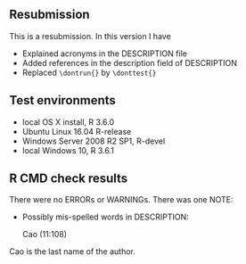 ## Resubmission
This is a resubmission. In this version I have
* Explained acronyms in the DESCRIPTION file
* Added references in the description field of DESCRIPTION
* Replaced `\dontrun{}` by `\donttest{}`


## Test environments
* local OS X install, R 3.6.0
* Ubuntu Linux 16.04 R-release
* Windows Server 2008 R2 SP1, R-devel
* local Windows 10, R 3.6.1

## R CMD check results
There were no ERRORs or WARNINGs. 
There was one NOTE:

*  Possibly mis-spelled words in DESCRIPTION:
  
    Cao (11:108)
    
Cao is the last name of the author. 
  
